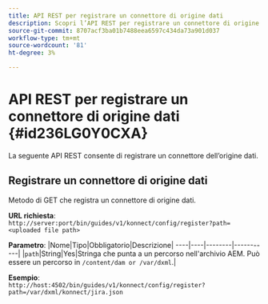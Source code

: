 ```yaml
---
title: API REST per registrare un connettore di origine dati
description: Scopri l’API REST per registrare un connettore di origine dati
source-git-commit: 8707acf3ba01b7488eea6597c434da73a901d037
workflow-type: tm+mt
source-wordcount: '81'
ht-degree: 3%

---
```



# API REST per registrare un connettore di origine dati {#id236LG0Y0CXA}

La seguente API REST consente di registrare un connettore dell’origine dati.

## Registrare un connettore di origine dati

Metodo di GET che registra un connettore di origine dati.

**URL richiesta**:
`http://server:port/bin/guides/v1/konnect/config/register?path=<uploaded file path>`

**Parametro**: |Nome|Tipo|Obbligatorio|Descrizione| ----|----|--------|-----------| |`path`|String|Yes|Stringa che punta a un percorso nell&#39;archivio AEM. Può essere un percorso in `/content/dam or /var/dxml`.|

**Esempio**:\
`http://host:4502/bin/guides/v1/konnect/config/register?path=/var/dxml/konnect/jira.json`

